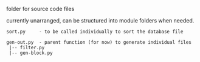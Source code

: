 folder for source code files

currently unarranged, can be structured into module folders when needed.


```
sort.py		- to be called individually to sort the database file

gen-out.py	- parent function (for now) to generate individual files
 |-- filter.py
 |-- gen-block.py

```
